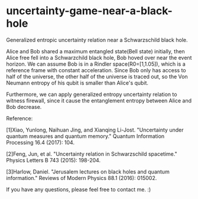 # uncertainty-game-near-a-black-hole
Generalized entropic uncertainty relation near a Schwarzschild black hole.

Alice and Bob shared a maximum entangled state(Bell state) initially, then Alice free fell into a Schwarzchild black hole, Bob hoved over near the event horizon. We can assume Bob is in a Rindler space(R0=[1,1.05]), which is a reference frame with constant acceleration. Since Bob only has access to half of the universe, the other half of the universe is traced out, so the Von Neumann entropy of his qubit is smaller than Alice's qubit.

Furthermore, we can apply generalized entropy uncertainty relation to witness firewall, since it cause the entanglement entropy between Alice and Bob decrease.

Reference: 

[1]Xiao, Yunlong, Naihuan Jing, and Xianqing Li-Jost. "Uncertainty under quantum measures and quantum memory." Quantum Information Processing 16.4 (2017): 104.

[2]Feng, Jun, et al. "Uncertainty relation in Schwarzschild spacetime." Physics Letters B 743 (2015): 198-204.

[3]Harlow, Daniel. "Jerusalem lectures on black holes and quantum information." Reviews of Modern Physics 88.1 (2016): 015002.

If you have any questions, please feel free to contact me. :)

